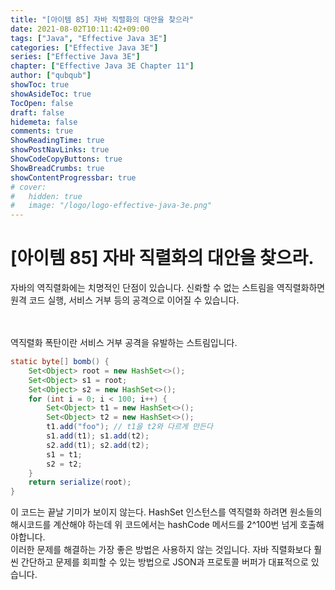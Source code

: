 ```yaml
---
title: "[아이템 85] 자바 직렬화의 대안을 찾으라"
date: 2021-08-02T10:11:42+09:00
tags: ["Java", "Effective Java 3E"]
categories: ["Effective Java 3E"]
series: ["Effective Java 3E"]
chapter: ["Effective Java 3E Chapter 11"]
author: ["qubqub"]
showToc: true
showAsideToc: true
TocOpen: false
draft: false
hidemeta: false
comments: true
ShowReadingTime: true
showPostNavLinks: true
ShowCodeCopyButtons: true
ShowBreadCrumbs: true
showContentProgressbar: true
# cover:
#   hidden: true
#   image: "/logo/logo-effective-java-3e.png"
---
```

# [아이템 85] 자바 직렬화의 대안을 찾으라.

자바의 역직렬화에는 치명적인 단점이 있습니다. 신롸할 수 없는 스트림을 역직렬화하면 원격 코드 실행, 서비스 거부 등의 공격으로 이어질 수 있습니다.

</br>
</br>
역직렬화 폭탄이란 서비스 거부 공격을 유발하는 스트림입니다.

``` java
static byte[] bomb() {
    Set<Object> root = new HashSet<>();
    Set<Object> s1 = root;
    Set<Object> s2 = new HashSet<>();
    for (int i = 0; i < 100; i++) {
        Set<Object> t1 = new HashSet<>();
        Set<Object> t2 = new HashSet<>();
        t1.add("foo"); // t1을 t2와 다르게 만든다
        s1.add(t1); s1.add(t2);
        s2.add(t1); s2.add(t2);
        s1 = t1;
        s2 = t2;
    }
    return serialize(root);
}
```
이 코드는 끝날 기미가 보이지 않는다. HashSet 인스턴스를 역직렬화 하려면 원소들의 해시코드를 계산해야 하는데 위 코드에서는 hashCode 메서드를 2^100번 넘게 호출해야합니다.
</br>
이러한 문제를 해결하는 가장 좋은 방법은 사용하지 않는 것입니다. 자바 직렬화보다 훨씬 간단하고 문제를 회피할 수 있는 방법으로 JSON과 프로토콜 버퍼가 대표적으로 있습니다.
